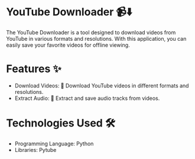 # YouTube Downloader 📹⬇️
The YouTube Downloader is a tool designed to download videos from YouTube in various formats and resolutions. With this application, you can easily save your favorite videos for offline viewing.

# Features ✨
 - Download Videos: 🎥 Download YouTube videos in different formats and resolutions.
 - Extract Audio: 🎵 Extract and save audio tracks from videos.

# Technologies Used 🛠️
 - Programming Language: Python
 - Libraries: Pytube
